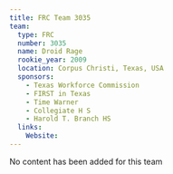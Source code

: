 ```yaml
---
title: FRC Team 3035
team:
  type: FRC
  number: 3035
  name: Droid Rage
  rookie_year: 2009
  location: Corpus Christi, Texas, USA
  sponsors:
    - Texas Workforce Commission
    - FIRST in Texas
    - Time Warner
    - Collegiate H S
    - Harold T. Branch HS
  links:
    Website: 
---
```

No content has been added for this team